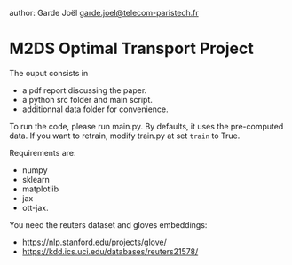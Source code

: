 author: Garde Joël
garde.joel@telecom-paristech.fr

# M2DS Optimal Transport Project



The ouput consists in 
* a pdf report discussing the paper.
* a python src folder and main script.
* additionnal data folder for convenience.

To run the code, please run main.py.
By defaults, it uses the pre-computed data.
If you want to retrain, modify train.py at set `train` to True.

Requirements are:
* numpy
* sklearn
* matplotlib
* jax
* ott-jax.

You need the reuters dataset and gloves embeddings:
* https://nlp.stanford.edu/projects/glove/
* https://kdd.ics.uci.edu/databases/reuters21578/

